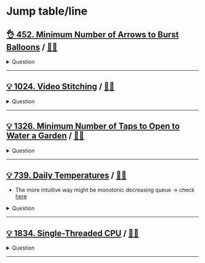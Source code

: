# Jump table/line

## [:ok_hand: 452. Minimum Number of Arrows to Burst Balloons](https://leetcode.com/problems/minimum-number-of-arrows-to-burst-balloons) / [:man_technologist:](min_num_of_arrows_to_burst_balloons.h)

<details><summary markdown="span">Question</summary>

```markdown
There are some spherical balloons taped onto a flat wall that represents the XY-plane.

The balloons are represented as a 2D integer array points where

points[i] = [xstart, xend] denotes a balloon whose horizontal diameter stretches
between xstart and xend. You do not know the exact y-coordinates of the balloons.

Arrows can be shot up directly vertically (in the positive y-direction) from
different points along the x-axis.

A balloon with xstart and xend is burst by an arrow shot at x
- if xstart <= x <= xend.

There is no limit to the number of arrows that can be shot.
A shot arrow keeps traveling up infinitely, bursting any balloons in its path.

Given the array points, return the minimum number of arrows that must be shot to
burst all balloons.

Input: points = [[10,16],[2,8],[1,6],[7,12]]
Output: 2
Explanation: The balloons can be burst by 2 arrows:
- Shoot an arrow at x = 6, bursting the balloons [2,8] and [1,6].
- Shoot an arrow at x = 11, bursting the balloons [10,16] and [7,12].
```

</details>

------------------------------------------------------------------------------


## [:bulb: 1024. Video Stitching](https://leetcode.com/problems/video-stitching/) / [:man_technologist:](video_stitching.h)

<details><summary markdown="span">Question</summary>

```markdown
You are given a series of video clips from a sporting event that lasted time
seconds.

These video clips can be overlapping with each other and have varying lengths.

Each video clip is described by an array clips where
- clips[i] = [starti, endi] indicates that
  the ith clip started at starti and ended at endi.

Return the minimum number of clips needed so that we can cut the clips into
segments that cover the entire sporting event [0, time].

If the task is impossible, return -1.

Input: clips = [[0,2],[4,6],[8,10],[1,9],[1,5],[5,9]], time = 10
Output: 3

Explanation: We take the clips [0,2], [8,10], [1,9]; a total of 3 clips.
```

</details>

------------------------------------------------------------------------------

## [:bulb: 1326. Minimum Number of Taps to Open to Water a Garden](https://leetcode.com/problems/minimum-number-of-taps-to-open-to-water-a-garden) / [:man_technologist:](min_number_of_taps_to_water_garden.h)

<details><summary markdown="span">Question</summary>

```markdown
There is a one-dimensional garden on the x-axis.
The garden starts at the point 0 and ends at the point n. (i.e The length of the garden is n).

There are n + 1 taps located at points [0, 1, ..., n] in the garden.

Given an integer n and an integer array ranges of length n + 1 where

ranges[i] (0-indexed) means
the i-th tap can water the area [i - ranges[i], i + ranges[i]] if it was open.

Return the minimum number of taps that should be open to water the whole garden,
If the garden cannot be watered return -1.

Input: n = 5, ranges = [3,4,1,1,0,0]
Output: 1
Explanation: The tap at point 0 can cover the interval [-3,3]
The tap at point 1 can cover the interval [-3,5]
The tap at point 2 can cover the interval [1,3]
The tap at point 3 can cover the interval [2,4]
The tap at point 4 can cover the interval [4,4]
The tap at point 5 can cover the interval [5,5]
Opening Only the second tap will water the whole garden [0,5]
```

</details>

------------------------------------------------------------------------------

## [:bulb: 739. Daily Temperatures](https://leetcode.com/problems/daily-temperatures) / [:man_technologist:](daily_temperatures.h)

- The more intuitive way might be monotonic decreasing queue -> check [here](../../monotonic/daily_temperatures_monostk.h)

<details><summary markdown="span">Question</summary>

```markdown
Given an array of integers temperatures represents the daily temperatures,
return an array answer such that answer[i] is the number of days you have to
wait after the ith day to get a warmer temperature.

If there is no future day for which this is possible, keep answer[i] == 0 instead.

Input: temperatures = [73,74,75,71,69,72,76,73]
Output:                [1,1, 4, 2, 1, 1, 0, 0]
```

</details>

------------------------------------------------------------------------------

## [:bulb: 1834. Single-Threaded CPU](https://leetcode.com/problems/single-threaded-cpu) / [:man_technologist:](single_threaded_cpu.h)

<details><summary markdown="span">Question</summary>

```markdown
You are given n​​​​​​ tasks labeled from 0 to n - 1 represented by a 2D integer array tasks,
where tasks[i] = [enqueueTime_i, processingTime_i] means that

- the i​​​​​​th​​​​ task will be available to process at enqueueTime_i and
- will take processingTime_i to finish processing.

You have a single-threaded CPU that can process at most one task at a time and
will act in the following way:

- If the CPU is idle and there are no available tasks to process, the CPU remains idle.
- If the CPU is idle and there are available tasks, the CPU will choose the one with the shortest processing time.
- If multiple tasks have the same shortest processing time, it will choose the task with the smallest index.

Once a task is started, the CPU will process the entire task without stopping.
The CPU can finish a task then start a new one instantly.
Return the order in which the CPU will process the tasks.

Input: tasks = [[1,2],[2,4],[3,2],[4,1]]
Output: [0,2,3,1]
Explanation: The events go as follows:
- At time = 1, task 0 is available to process. Available tasks = {0}.
- Also at time = 1, the idle CPU starts processing task 0. Available tasks = {}.
- At time = 2, task 1 is available to process. Available tasks = {1}.
- At time = 3, task 2 is available to process. Available tasks = {1, 2}.
- Also at time = 3, the CPU finishes task 0 and starts processing task 2 as it is the shortest. Available tasks = {1}.
- At time = 4, task 3 is available to process. Available tasks = {1, 3}.
- At time = 5, the CPU finishes task 2 and starts processing task 3 as it is the shortest. Available tasks = {1}.
- At time = 6, the CPU finishes task 3 and starts processing task 1. Available tasks = {}.
- At time = 10, the CPU finishes task 1 and becomes idle.
```

</details>

------------------------------------------------------------------------------

